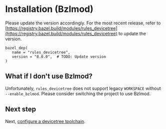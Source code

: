 # Installation (Bzlmod)

Please update the version accordingly.
For the most recent release, refer to
[https://registry.bazel.build/modules/rules_devicetree](https://registry.bazel.build/modules/rules_devicetree)
to update the version.

```starlark
bazel_dep(
   name = "rules_devicetree",
   version = "0.0.0",  # TODO: Update version
)
```

## What if I don't use Bzlmod?

Unfortunately, `rules_devicetree` does not support legacy `WORKSPACE` without
`--enable_bzlmod`. Please consider switching the project to use Bzlmod.

## Next step

Next, [configure a devicetree toolchain](configuring_toolchain.md).
